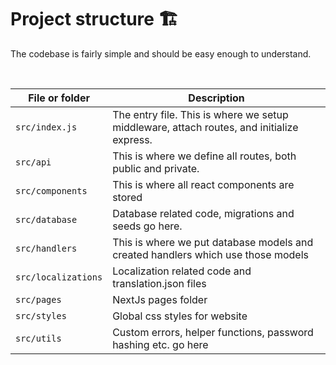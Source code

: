 # Project structure 🏗

The codebase is fairly simple and should be easy enough to understand.

<br>

| File or folder      | Description                                                                                                                                                                                                                 |
| ------------------- | --------------------------------------------------------------------------------------------------------------------------------------------------------------------------------------------------------------------------- |
| `src/index.js`      | The entry file. This is where we setup middleware, attach routes, and initialize express.                                                                                                                                   |
| `src/api`           | This is where we define all routes, both public and private.                                                                                                                                                                |
| `src/components`    | This is where all react components are stored                                                                                                                                                                               |
| `src/database`      | Database related code, migrations and seeds go here.                                                                                                                                                                        |
| `src/handlers`      | This is where we put database models and created handlers which use those models                                                                                                                                            |
| `src/localizations` | Localization related code and translation.json files                                                                                                                                                                        |
| `src/pages`         | NextJs pages folder                                                                                                                                                                                                         |
| `src/styles`        | Global css styles for website                                                                                                                                                                                               |
| `src/utils`         | Custom errors, helper functions, password hashing etc. go here                                                                                                                                                              |